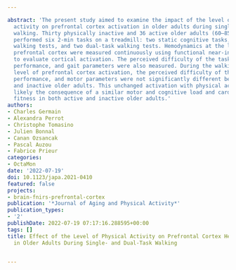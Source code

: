 ---
abstract: 'The present study aimed to examine the impact of the level of physical
  activity on prefrontal cortex activation in older adults during single- and dual-task
  walking. Thirty physically inactive and 36 active older adults (60–85 years old)
  performed six 2-min tasks on a treadmill: two static cognitive tasks, two single-task
  walking tests, and two dual-task walking tests. Hemodynamics at the level of the
  prefrontal cortex were measured continuously using functional near-infrared spectroscopy
  to evaluate cortical activation. The perceived difficulty of the task, cognitive
  performance, and gait parameters were also measured. During the walking tasks, the
  level of prefrontal cortex activation, the perceived difficulty of the task, cognitive
  performance, and motor parameters were not significantly different between active
  and inactive older adults. This unchanged activation with physical activity was
  likely the consequence of a similar motor and cognitive load and cardiorespiratory
  fitness in both active and inactive older adults.'
authors:
- Charles Germain
- Alexandra Perrot
- Christophe Tomasino
- Julien Bonnal
- Canan Ozsancak
- Pascal Auzou
- Fabrice Prieur
categories:
- OctaMon
date: '2022-07-19'
doi: 10.1123/japa.2021-0410
featured: false
projects:
- brain-fnirs-prefrontal-cortex
publication: '*Journal of Aging and Physical Activity*'
publication_types:
- '2'
publishDate: 2022-07-19 07:17:16.288595+00:00
tags: []
title: Effect of the Level of Physical Activity on Prefrontal Cortex Hemodynamics
  in Older Adults During Single- and Dual-Task Walking

---

